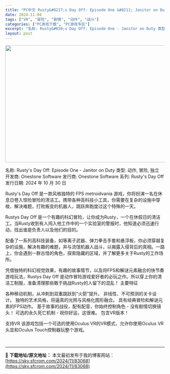 ```yaml
---
title: "PC中文 Rusty&#8217;s Day Off: Episode One &#8211; Janitor on Duty 3.23G"
date: 2024-11-04
tags: ["VR", "冒险", "剧情", "动作", "战斗"]
categories: ["PC游戏下载", "PC游戏专区"]
excerpt: "名称: Rusty&#039;s Day Off: Episode One - Janitor on Duty 类型: 动作, 冒险, 独立 开发商: Onestone Software 发行商: Onestone Software 系列: Rusty&#039;s Day Off 发行日期: 2024 年 10 月 &hellip;"
layout: post
---
```


<img class="aligncenter size-full wp-image-83069" src="https://sky.sfcrom.com/wp-content/uploads/2024/11/2024110404154178.webp" alt="" width="660" height="370" />

名称: Rusty's Day Off: Episode One - Janitor on Duty
类型: 动作, 冒险, 独立
开发商: Onestone Software
发行商: Onestone Software
系列: Rusty's Day Off
发行日期: 2024 年 10 月 30 日

Rusty's Day Off 是一款风格独特的 FPS metroidvania 游戏，你将扮演一名在休息日卷入惊险冒险的清洁工。携带各种高科技小工具，你需要在复杂的设施中穿梭，解决难题，打败叛变的机器人，跳跃奔跑度过这个特殊的一天。

Rustys Day Off 是一个有趣的科幻冒险，让你成为Rusty，一个在休假日的清洁工。当Rusty收到有人闯入他工作中的一个实验室的警报时，他知道必须迅速行动，找出谁是负责人以及他们的目的。

配备了一系列高科技装备，如等离子武器、弹力拳击手套和悬浮板，你必须穿越复杂的设施，解决有趣的难题，并与流氓机器人战斗，以揭露入侵背后的真相。一路上，你会遇到一群古怪的角色，探索隐藏的区域，并了解更多关于Rusty的工作场所。

凭借独特的科幻视觉效果，有趣的故事情节，以及将FPS和解谜元素融合的快节奏游戏玩法，Rustys Day Off 是动作冒险游戏爱好者的必玩之作。所以穿上你的清洁工制服，准备清理那些敢于挑战Rusty的人留下的混乱！
主要特征

各种移动机制，从冲刺到双重跳跃到“火箭”提升。
非线性、不可预测的关卡设计。
独特的艺术风格，将逼真的光照与风格化图形融合。
具有经典冒险和解谜元素的FPS动作。
基于故事的战役，配有配音，你始终控制角色 - 没有剧情切换镜头！
可选的永久死亡机制 - 祝你好运，这很难。
包含VR版本！

支持VR
该游戏包括一个可选的使用Oculus VR的VR模式，允许你使用Oculus VR头显和Oculus Touch控制器玩整个游戏。

&nbsp;

---
📖 **下载地址/原文地址：** 本文最初发布于我的博客网站：[https://sky.sfcrom.com/2024/11/83068](https://sky.sfcrom.com/2024/11/83068)
